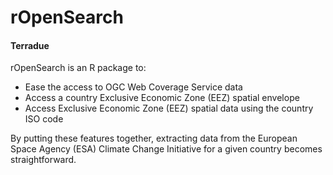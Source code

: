 # rOpenSearch
#### Terradue

rOpenSearch is an R package to:

* Ease the access to OGC Web Coverage Service data 
* Access a country Exclusive Economic Zone (EEZ) spatial envelope
* Access Exclusive Economic Zone (EEZ) spatial data using the country ISO code

By putting these features together, extracting data from the European Space Agency (ESA) Climate Change Initiative for a given country becomes straightforward.
